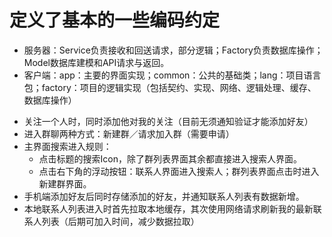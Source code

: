 # 定义了基本的一些编码约定

- 服务器：Service负责接收和回送请求，部分逻辑；Factory负责数据库操作；Model数据库建模和API请求与返回。
- 客户端：app：主要的界面实现；common：公共的基础类；lang：项目语言包；factory：项目的逻辑实现（包括契约、实现、网络、逻辑处理、缓存、数据库操作）




* 关注一个人时，同时添加他对我的关注（目前无须通知验证才能添加好友）
* 进入群聊两种方式：新建群／请求加入群（需要申请）
* 主界面搜索进入规则：
  * 点击标题的搜索Icon，除了群列表界面其余都直接进入搜索人界面。
  * 点击右下角的浮动按钮：联系人界面进入搜索人；群列表界面点击时进入新建群界面。
* 手机端添加好友后同时存储添加的好友，并通知联系人列表有数据新增。
* 本地联系人列表进入时首先拉取本地缓存，其次使用网络请求刷新我的最新联系人列表（后期可加入时间，减少数据拉取）